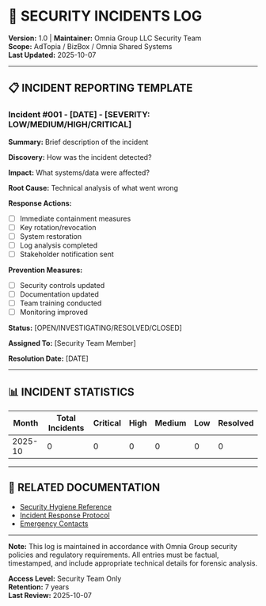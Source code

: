 # 🚨 SECURITY INCIDENTS LOG
**Version:** 1.0 | **Maintainer:** Omnia Group LLC Security Team  
**Scope:** AdTopia / BizBox / Omnia Shared Systems  
**Last Updated:** 2025-10-07

---

## 📋 INCIDENT REPORTING TEMPLATE

### Incident #001 - [DATE] - [SEVERITY: LOW/MEDIUM/HIGH/CRITICAL]

**Summary:** Brief description of the incident

**Discovery:** How was the incident detected?

**Impact:** What systems/data were affected?

**Root Cause:** Technical analysis of what went wrong

**Response Actions:**
- [ ] Immediate containment measures
- [ ] Key rotation/revocation
- [ ] System restoration
- [ ] Log analysis completed
- [ ] Stakeholder notification sent

**Prevention Measures:**
- [ ] Security controls updated
- [ ] Documentation updated
- [ ] Team training conducted
- [ ] Monitoring improved

**Status:** [OPEN/INVESTIGATING/RESOLVED/CLOSED]

**Assigned To:** [Security Team Member]

**Resolution Date:** [DATE]

---

## 📊 INCIDENT STATISTICS

| Month | Total Incidents | Critical | High | Medium | Low | Resolved |
|-------|----------------|----------|------|--------|-----|----------|
| 2025-10 | 0 | 0 | 0 | 0 | 0 | 0 |

---

## 🔗 RELATED DOCUMENTATION

- [Security Hygiene Reference](../docs/SECURITY_HYGIENE_REFERENCE.md)
- [Incident Response Protocol](../docs/SECURITY_HYGIENE_REFERENCE.md#-incident-response-protocol)
- [Emergency Contacts](../docs/EMERGENCY_CONTACTS.md)

---

**Note:** This log is maintained in accordance with Omnia Group security policies and regulatory requirements. All entries must be factual, timestamped, and include appropriate technical details for forensic analysis.

**Access Level:** Security Team Only  
**Retention:** 7 years  
**Last Review:** 2025-10-07

